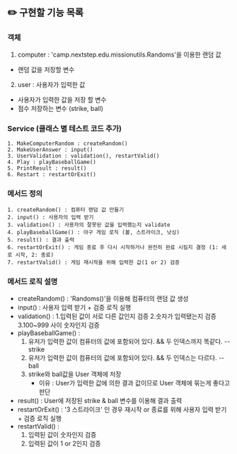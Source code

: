 ## ✏️ 구현할 기능 목록

### 객체

1. computer : 'camp.nextstep.edu.missionutils.Randoms'을 이용한 랜덤 값

- 랜덤 값을 저장할 변수

2. user : 사용자가 입력한 값

- 사용자가 입력한 값을 저장 할 변수
- 점수 저장하는 변수 (strike, ball)

### Service (클래스 별 테스트 코드 추가)

```
1. MakeComputerRandom : createRandom()
2. MakeUserAnswer : input()
3. UserValidation : validation(), restartValid()
4. Play : playBaseballGame()
5. PrintResult : result()
6. Restart : restartOrExit()
```

### 메서드 정의

```
1. createRandom() : 컴퓨터 랜덤 값 만들기
2. input() : 사용자의 입력 받기
3. validation() : 사용자의 잘못된 값을 입력했는지 validate
4. playBaseballGame() : 야구 게임 로직 (볼, 스트라이크, 낫싱)
5. result() : 결과 출력
6. restartOrExit() : 게임 종료 후 다시 시작하거나 완전히 완료 시킬지 결정 (1: 새로 시작, 2: 종료)
7. restartValid() : 게임 재시작을 위해 입력한 값(1 or 2) 검증
```

### 메서드 로직 설명

- createRandom() : 'Randoms()'을 이용해 컴퓨터의 랜덤 값 생성
- input() : 사용자 입력 받기 + 검증 로직 실행
- validation() :
  1.입력된 값이 서로 다른 값인지 검증
  2.숫자가 입력됐는지 검증
  3.100~999 사이 숫자인지 검증
- playBaseballGame() :
    1. 유저가 입력한 값이 컴퓨터의 값에 포함되어 있다. && 두 인덱스까지 똑같다. -- strike
    2. 유저가 입력한 값이 컴퓨터의 값에 포함되어 있다. && 두 인덱스는 다르다. -- ball
    3. strike와 ball값을 User 객체에 저장
        - 이유 : User가 입력한 값에 의한 결과 값이므로 User 객체에 묶는게 좋다고 판단
- result() : User에 저장된 strike & ball 변수를 이용해 결과 출력
- restartOrExit() : '3 스트라이크' 인 경우 재시작 or 종료를 위해 사용자 입력 받기 + 검증 로직 실행
- restartValid() :
    1. 입력된 값이 숫자인지 검증
    2. 입력된 값이 1 or 2인지 검증